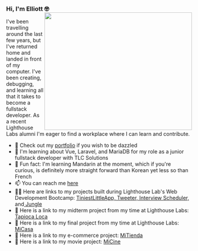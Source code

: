 ### Hi, I'm Elliott 🤓 <img align="right" src="https://media1.giphy.com/media/IpeYSEZshTefe/giphy.gif" width=400px height=320px/>

I've been travelling around the last few years, but I've returned home and landed in front of my computer. I've been creating, debugging, and learning all that it takes to become a fullstack developer. As a recent Lighthouse Labs alumni I'm eager to find a workplace where I can learn and contribute. 

- 🔭 Check out my <a href="http://ethomlison.netlify.app">portfolio</a> if you wish to be dazzled
- 🌱 I'm learning about Vue, Laravel, and MariaDB for my role as a junior fullstack developer with TLC Solutions
- 🙏 Fun fact: I'm learning Mandarin at the moment, which if you're curious, is definitely more straight forward than Korean yet less so than French
- 📫 You can reach me <a href="mailto: elliott.thomlison@gmail.com">here</a>
- 👨‍💻 Here are links to my projects built during Lighthouse Lab's Web Development Bootcamp: <a href=https://github.com/elliottthomlison/TiniestLittleApp>TiniestLittleApp,</a><a href=https://github.com/elliottthomlison/Tweeter> Tweeter,</a><a href=https://github.com/elliottthomlison/Interview_Scheduler> Interview Scheduler,</a> and<a href=https://github.com/elliottthomlison/Jungle> Jungle</a>
- 🍟 Here is a link to my midterm project from my time at Lighthouse Labs: <a href="https://github.com/elliottthomlison/Tapioca-Loca">Tapioca Loca</a>
- 🤳 Here is a link to my final project from my time at Lighthouse Labs: <a href="https://github.com/elliottthomlison/MiCasa">MiCasa</a>
- 💸 Here is a link to my e-commerce project: <a href="https://github.com/elliottthomlison/MiTienda">MiTienda</a>
- 🎥 Here is a link to my movie project: <a href="https://github.com/elliottthomlison/MiCine">MiCine</a> 

<!-- ![My github stats](https://github-readme-stats.vercel.app/api?username=elliottthomlison&show_icons=true&theme=nord) -->
<!-- ![](https://komarev.com/ghpvc/?username=elliottthomlison&color=blue) -->

<!-- - 🌱 I’m learning computer science basics via <a href="https://cs50.harvard.edu/x/2021/">Harvard's CS50</a> and fine tuning my front-end skills via various Udemy courses, like this one <a href="https://www.udemy.com/course/react-the-complete-guide-incl-redux">here</a> and like little projects <a href="https://github.com/elliottthomlison/React-Projects">here</a> -->
